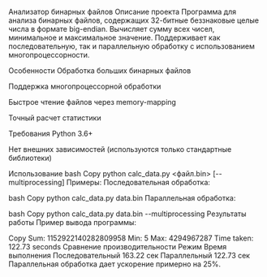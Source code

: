 Анализатор бинарных файлов
Описание проекта
Программа для анализа бинарных файлов, содержащих 32-битные беззнаковые целые числа в формате big-endian. Вычисляет сумму всех чисел, минимальное и максимальное значение. Поддерживает как последовательную, так и параллельную обработку с использованием многопроцессорности.

Особенности
Обработка больших бинарных файлов

Поддержка многопроцессорной обработки

Быстрое чтение файлов через memory-mapping

Точный расчет статистики

Требования
Python 3.6+

Нет внешних зависимостей (используются только стандартные библиотеки)

Использование
bash
Copy
python calc_data.py <файл.bin> [--multiprocessing]
Примеры:
Последовательная обработка:

bash
Copy
python calc_data.py data.bin
Параллельная обработка:

bash
Copy
python calc_data.py data.bin --multiprocessing
Результаты работы
Пример вывода программы:

Copy
Sum: 1152922140282809958
Min: 5
Max: 4294967287
Time taken: 122.73 seconds
Сравнение производительности
Режим	Время выполнения
Последовательный	163.22 сек
Параллельный	122.73 сек
Параллельная обработка дает ускорение примерно на 25%.
